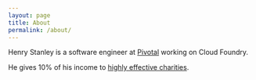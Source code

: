 ```yaml
---
layout: page
title: About
permalink: /about/
---
```


Henry Stanley is a software engineer at [Pivotal](http://pivotal.io) working on Cloud Foundry.

He gives 10% of his income to [highly effective charities](http://givingwhatwecan.org).
